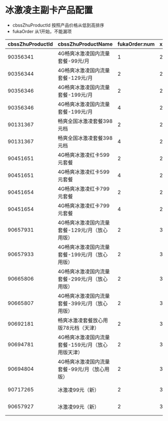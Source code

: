 
# 冰激凌主副卡产品配置
* cbssZhuProductId 按照产品价格从低到高排序
* fukaOrder 从1开始，不能漏项

cbssZhuProductId | cbssZhuProductName | fukaOrder:num | xxFukaProductId | xxFukaProductName
----------|----------|------|------|---------
90356341 | 4G畅爽冰激凌国内流量套餐-99元/月 | 1 | 20000385 | 冰激凌红卡副卡-2元
90356344 | 4G畅爽冰激凌国内流量套餐-129元/月 | 2 | 20000387 | 冰激凌红卡副卡-2元
90356346 | 4G畅爽冰激凌国内流量套餐-199元/月 | 2 | 20000386 | 冰激凌红卡副卡-0元
90356346 | 4G畅爽冰激凌国内流量套餐-199元/月 | 4 | 20000384 | 冰激凌红卡副卡-10元
90131367 | 畅爽全国冰激凌套餐398元档 | 2 | 20000386 | 冰激凌红卡副卡-0元
90131367 | 畅爽全国冰激凌套餐398元档 | 4 | 20000384 | 冰激凌红卡副卡-10元
90451651 | 4G畅爽冰激凌红卡599元套餐 | 2 | 20000386 | 冰激凌红卡副卡-0元
90451651 | 4G畅爽冰激凌红卡599元套餐 | 4 | 20000384 | 冰激凌红卡副卡-10元
90451654 | 4G畅爽冰激凌红卡799元套餐 | 2 | 20000386 | 冰激凌红卡副卡-0元
90451654 | 4G畅爽冰激凌红卡799元套餐 | 4 | 20000384 | 冰激凌红卡副卡-10元
90657931 | 4G畅爽冰激凌国内流量套餐-129元/月（放心用版） | 2 | 30000128 | 副卡10元（畅爽冰激凌）
90657933 | 4G畅爽冰激凌国内流量套餐-199元/月（放心用版） | 2 | 30000128 | 副卡10元（畅爽冰激凌）
90665806 | 4G畅爽冰激凌国内流量套餐-299元/月（放心用版） | 2 | 30000128 | 副卡10元（畅爽冰激凌）
90665807 | 4G畅爽冰激凌国内流量套餐-399元/月（放心用版） | 2 | 30000128 | 副卡10元（畅爽冰激凌）
90692181 | 畅爽冰激凌套餐放心用版78元档（天津） | 2 | 30000128 | 副卡10元（畅爽冰激凌）
90694781 | 4G畅爽冰激凌国内流量套餐-159元/月（放心用版天津） | 2 | 30000128 | 副卡10元（畅爽冰激凌）
90694804 | 4G畅爽冰激凌国内流量套餐-99元/月（放心用版） | 2 | 30000128 | 副卡10元（畅爽冰激凌）
90717265 | 冰激凌99元（新） | 2 | 30000128 | 副卡10元（畅爽冰激凌）
90657927 | 冰激凌99元（新） | 2 | 30000128 | 副卡10元（畅爽冰激凌）
